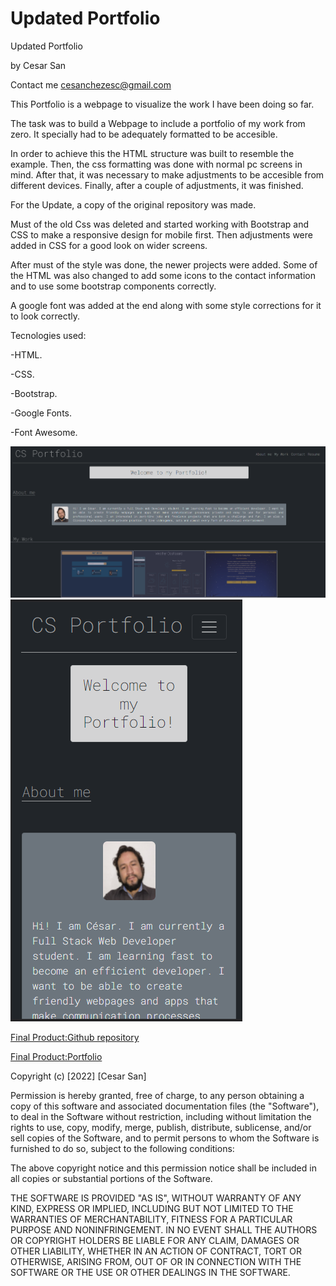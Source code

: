 # Updated Portfolio
Updated Portfolio

by Cesar San

Contact me cesanchezesc@gmail.com

This Portfolio is a webpage to visualize the work I have been doing so far.

The task was to build a Webpage to include a portfolio of my work from zero. It specially had to be adequately formatted to be accesible. 

In order to achieve this the HTML structure was built to resemble the example.
Then, the css formatting was done with normal pc screens in mind.
After that, it was necessary to make adjustments to be accesible from different devices. Finally, after a couple of adjustments, it was finished.

For the Update, a copy of the original repository was made. 

Must of the old Css was deleted and started working with Bootstrap and CSS to make a responsive design for mobile first. Then adjustments were added in CSS for a good look on wider screens.

After must of the style was done, the newer projects were added. Some of the HTML was also changed to add some icons to the contact information and to use some bootstrap components correctly.

A google font was added at the end along with some style corrections for it to look correctly.

Tecnologies used:

-HTML.

-CSS.

-Bootstrap.

-Google Fonts.

-Font Awesome.



![Screenshot of the webpage showing it working as expected](./assets/img/screenshot.png)
![Screenshot of the webpage showing it working as expected](./assets/img/screenshot2.png)

 [Final Product:Github repository](https://github.com/csancheze/Portfolio/)

 [Final Product:Portfolio](https://csancheze.github.io/Portfolio/)
 
 Copyright (c) [2022] [Cesar San]

Permission is hereby granted, free of charge, to any person obtaining a copy of this software and associated documentation files (the "Software"), to deal in the Software without restriction, including without limitation the rights to use, copy, modify, merge, publish, distribute, sublicense, and/or sell copies of the Software, and to permit persons to whom the Software is furnished to do so, subject to the following conditions:

The above copyright notice and this permission notice shall be included in all copies or substantial portions of the Software.

THE SOFTWARE IS PROVIDED "AS IS", WITHOUT WARRANTY OF ANY KIND, EXPRESS OR IMPLIED, INCLUDING BUT NOT LIMITED TO THE WARRANTIES OF MERCHANTABILITY, FITNESS FOR A PARTICULAR PURPOSE AND NONINFRINGEMENT. IN NO EVENT SHALL THE AUTHORS OR COPYRIGHT HOLDERS BE LIABLE FOR ANY CLAIM, DAMAGES OR OTHER LIABILITY, WHETHER IN AN ACTION OF CONTRACT, TORT OR OTHERWISE, ARISING FROM, OUT OF OR IN CONNECTION WITH THE SOFTWARE OR THE USE OR OTHER DEALINGS IN THE SOFTWARE.
